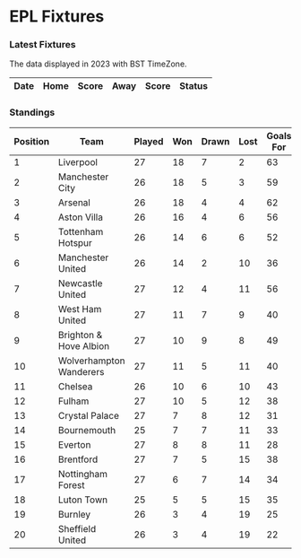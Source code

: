 # EPL Fixtures

### Latest Fixtures

The data displayed in 2023 with BST TimeZone.

<!-- START_TABLE -->
| Date | Home | Score | Away | Score | Status |
|-------------|--------|--------------|--------|--------------|--------|
<!-- END_TABLE -->

### Standings

<!-- START_STANDINGS -->
| Position | Team | Played | Won | Drawn | Lost | Goals For | Goals Against | Goal Difference | Points |
|----------|------|--------|-----|-------|------|-----------|---------------|-----------------|--------|
| 1 | Liverpool | 27 | 18 | 7 | 2 | 63 | 25 | 38 | 61 |
| 2 | Manchester City | 26 | 18 | 5 | 3 | 59 | 26 | 33 | 59 |
| 3 | Arsenal | 26 | 18 | 4 | 4 | 62 | 23 | 39 | 58 |
| 4 | Aston Villa | 26 | 16 | 4 | 6 | 56 | 35 | 21 | 52 |
| 5 | Tottenham Hotspur | 26 | 14 | 6 | 6 | 52 | 38 | 14 | 48 |
| 6 | Manchester United | 26 | 14 | 2 | 10 | 36 | 36 | 0 | 44 |
| 7 | Newcastle United | 27 | 12 | 4 | 11 | 56 | 45 | 11 | 40 |
| 8 | West Ham United | 27 | 11 | 7 | 9 | 40 | 46 | -6 | 40 |
| 9 | Brighton & Hove Albion | 27 | 10 | 9 | 8 | 49 | 43 | 6 | 39 |
| 10 | Wolverhampton Wanderers | 27 | 11 | 5 | 11 | 40 | 42 | -2 | 38 |
| 11 | Chelsea | 26 | 10 | 6 | 10 | 43 | 42 | 1 | 36 |
| 12 | Fulham | 27 | 10 | 5 | 12 | 38 | 42 | -4 | 35 |
| 13 | Crystal Palace | 27 | 7 | 8 | 12 | 31 | 44 | -13 | 29 |
| 14 | Bournemouth | 25 | 7 | 7 | 11 | 33 | 47 | -14 | 28 |
| 15 | Everton | 27 | 8 | 8 | 11 | 28 | 34 | -6 | 26 |
| 16 | Brentford | 27 | 7 | 5 | 15 | 38 | 49 | -11 | 26 |
| 17 | Nottingham Forest | 27 | 6 | 7 | 14 | 34 | 48 | -14 | 25 |
| 18 | Luton Town | 25 | 5 | 5 | 15 | 35 | 51 | -16 | 20 |
| 19 | Burnley | 26 | 3 | 4 | 19 | 25 | 58 | -33 | 13 |
| 20 | Sheffield United | 26 | 3 | 4 | 19 | 22 | 66 | -44 | 13 |
<!-- END_STANDINGS -->
